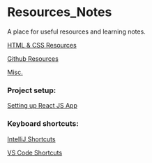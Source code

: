 # Resources_Notes

A place for useful resources and learning notes.

[HTML & CSS Resources](https://github.com/Corrine2212/Resources_Notes/blob/main/HTML%20%26%20CSS%20Resources.md)

[Github Resources](https://github.com/Corrine2212/Resources_Notes/blob/main/Github%20Resources.md)

[Misc.](https://github.com/Corrine2212/Resources_Notes/blob/main/Misc..md)


### Project setup:

[Setting up React JS App](https://github.com/Corrine2212/Resources_Notes/blob/main/Instructions%20for%20setting%20up%20React%20JS%20project.md)



### Keyboard shortcuts:

[IntelliJ Shortcuts](https://github.com/Corrine2212/Resources_Notes/blob/main/IntelliJ%20Shortcuts.md)

[VS Code Shortcuts]()
